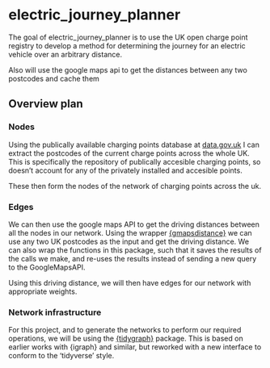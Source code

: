 
<!-- README.md is generated from README.Rmd. Please edit that file -->

# electric\_journey\_planner

<!-- badges: start -->

<!-- badges: end -->

The goal of electric\_journey\_planner is to use the UK open charge
point registry to develop a method for determining the journey for an
electric vehicle over an arbitrary distance.

Also will use the google maps api to get the distances between any two
postcodes and cache them

## Overview plan

### Nodes

Using the publically available charging points database at
[data.gov.uk](https://data.gov.uk/dataset/1ce239a6-d720-4305-ab52-17793fedfac3/national-charge-point-registry)
I can extract the postcodes of the current charge points across the
whole UK. This is specifically the repository of publically accesible
charging points, so doesn’t account for any of the privately installed
and accesible points.

These then form the nodes of the network of charging points across the
uk.

### Edges

We can then use the google maps API to get the driving distances between
all the nodes in our network. Using the wrapper
[{gmapsdistance}](https://cran.r-project.org/web/packages/gmapsdistance/readme/README.html)
we can use any two UK postcodes as the input and get the driving
distance. We can also wrap the functions in this package, such that it
saves the results of the calls we make, and re-uses the results instead
of sending a new query to the GoogleMapsAPI.

Using this driving distance, we will then have edges for our network
with appropriate weights.

### Network infrastructure

For this project, and to generate the networks to perform our required
operations, we will be using the
[{tidygraph}](https://cran.r-project.org/web/packages/tidygraph/tidygraph.pdf)
package. This is based on earlier works with {igraph} and similar, but
reworked with a new interface to conform to the ‘tidyverse’ style.
